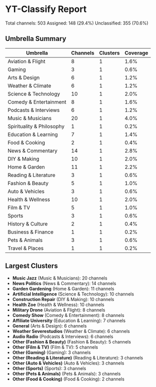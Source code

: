 # YT-Classify Report

Total channels: 503
Assigned: 148 (29.4%)
Unclassified: 355 (70.6%)

## Umbrella Summary

| Umbrella | Channels | Clusters | Coverage |
|----------|----------|----------|----------|
| Aviation & Flight | 8 | 1 | 1.6%
| Gaming | 3 | 1 | 0.6%
| Arts & Design | 6 | 1 | 1.2%
| Weather & Climate | 6 | 1 | 1.2%
| Science & Technology | 10 | 1 | 2.0%
| Comedy & Entertainment | 8 | 1 | 1.6%
| Podcasts & Interviews | 6 | 1 | 1.2%
| Music & Musicians | 20 | 1 | 4.0%
| Spirituality & Philosophy | 1 | 1 | 0.2%
| Education & Learning | 7 | 1 | 1.4%
| Food & Cooking | 2 | 1 | 0.4%
| News & Commentary | 14 | 1 | 2.8%
| DIY & Making | 10 | 1 | 2.0%
| Home & Garden | 11 | 1 | 2.2%
| Reading & Literature | 3 | 1 | 0.6%
| Fashion & Beauty | 5 | 1 | 1.0%
| Auto & Vehicles | 3 | 1 | 0.6%
| Health & Wellness | 10 | 1 | 2.0%
| Film & TV | 5 | 1 | 1.0%
| Sports | 3 | 1 | 0.6%
| History & Culture | 2 | 1 | 0.4%
| Business & Finance | 1 | 1 | 0.2%
| Pets & Animals | 3 | 1 | 0.6%
| Travel & Places | 1 | 1 | 0.2%

## Largest Clusters

- **Music Jazz** (Music & Musicians): 20 channels
- **News Politics** (News & Commentary): 14 channels
- **Garden Gardening** (Home & Garden): 11 channels
- **Artificial Intelligence** (Science & Technology): 10 channels
- **Construction Repair** (DIY & Making): 10 channels
- **Health Zoe** (Health & Wellness): 10 channels
- **Military Drone** (Aviation & Flight): 8 channels
- **Comedy Show** (Comedy & Entertainment): 8 channels
- **Affiliate University** (Education & Learning): 7 channels
- **General** (Arts & Design): 6 channels
- **Weather Severestudios** (Weather & Climate): 6 channels
- **Audio Radio** (Podcasts & Interviews): 6 channels
- **Other (Fashion & Beauty)** (Fashion & Beauty): 5 channels
- **Other (Film & TV)** (Film & TV): 5 channels
- **Other (Gaming)** (Gaming): 3 channels
- **Other (Reading & Literature)** (Reading & Literature): 3 channels
- **Other (Auto & Vehicles)** (Auto & Vehicles): 3 channels
- **Other (Sports)** (Sports): 3 channels
- **Other (Pets & Animals)** (Pets & Animals): 3 channels
- **Other (Food & Cooking)** (Food & Cooking): 2 channels
